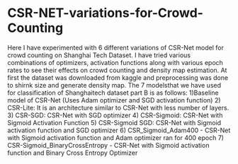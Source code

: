 # CSR-NET-variations-for-Crowd-Counting
Here I have experimented with 6 different variations of CSR-Net model for crowd counting on Shanghai Tech Dataset. I have tried various 
combinations of optimizers, activation functions along with various epoch rates to see their effects on  crowd counting and density map estimation.
At first the dataset was downloaded from kaggle and preprocessing was done to shirnk size and generate density map. 
The 7 modelsthat we have used for classification of Shanghaitech dataset part B is as follows: 
1)Baseline model of CSR-Net (Uses Adam optimizer and SGD activation function)
2) CSR-Lite: It is an architecture similar to CSR-Net with less number of layers.
3) CSR-SGD: CSR-Net with SGD optimizer
4) CSR-Sigmoid: CSR-Net with Sigmoid Activation Function
5) CSR-Sigmoid SGD: CSR-Net with Sigmoid activation function and SGD optimizer
6) CSR_Sigmoid_Adam400 - CSR-Net with Sigmoid activation function and Adam optimizer ran for 400 epoch
7) CSR-Sigmoid_BinaryCrossEntropy -  CSR-Net with Sigmoid activation function and Binary Cross Entropy Optimizer
